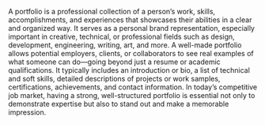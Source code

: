 A portfolio is a professional collection of a person’s work, skills, accomplishments, and experiences that showcases their abilities in a clear and organized way. It serves as a personal brand representation, especially important in creative, technical, or professional fields such as design, development, engineering, writing, art, and more. A well-made portfolio allows potential employers, clients, or collaborators to see real examples of what someone can do—going beyond just a resume or academic qualifications. It typically includes an introduction or bio, a list of technical and soft skills, detailed descriptions of projects or work samples, certifications, achievements, and contact information. In today’s competitive job market, having a strong, well-structured portfolio is essential not only to demonstrate expertise but also to stand out and make a memorable impression.
